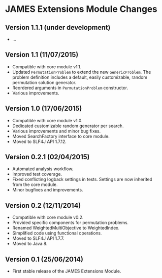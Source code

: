JAMES Extensions Module Changes
===============================

Version 1.1.1 (under development)
---------------------------------

 - ...
 
Version 1.1 (11/07/2015)
------------------------

 - Compatible with core module v1.1.
 - Updated `PermutationProblem` to extend the new `GenericProblem`.
   The problem definition includes a default, easily customizable,
   random permutation solution generator.
 - Reordered arguments in `PermutationProblem` constructor.
 - Various improvements.

Version 1.0 (17/06/2015)
------------------------

 - Compatible with core module v1.0.
 - Dedicated customizable random generator per search.
 - Various improvements and minor bug fixes.
 - Moved SearchFactory interface to core module.
 - Moved to SLF4J API 1.7.12.

Version 0.2.1 (02/04/2015)
--------------------------

 - Automated analysis workflow.
 - Improved test coverage.
 - Fixed conflicting logback settings in tests. Settings are now inherited from
   the core module.
 - Minor bugfixes and improvements.

Version 0.2 (12/11/2014)
------------------------

 - Compatible with core module v0.2.
 - Provided specific components for permutation problems.
 - Renamed WeightedMultiObjective to WeightedIndex.
 - Simplified code using functional operations.
 - Moved to SLF4J API 1.7.7.
 - Moved to Java 8.


Version 0.1 (25/06/2014)
------------------------

 - First stable release of the JAMES Extensions Module.
